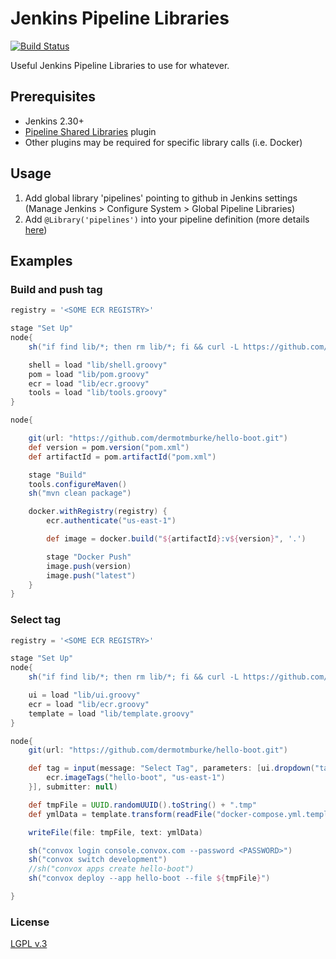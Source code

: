 # Jenkins Pipeline Libraries
[![Build Status](https://travis-ci.org/hellgate75/jenkins-pipeline-libraries.svg?branch=master)](https://travis-ci.org/hellgate75/jenkins-pipeline-libraries)

Useful Jenkins Pipeline Libraries to use for whatever.

## Prerequisites

* Jenkins 2.30+
* [Pipeline Shared Libraries](https://github.com/jenkinsci/workflow-cps-global-lib-plugin) plugin
* Other plugins may be required for specific library calls (i.e. Docker)

## Usage

1. Add global library 'pipelines' pointing to github in Jenkins settings (Manage Jenkins > Configure System > Global Pipeline Libraries)
2. Add `@Library('pipelines')` into your pipeline definition (more details [here](https://github.com/jenkinsci/workflow-cps-global-lib-plugin))

## Examples

### Build and push tag
```groovy
registry = '<SOME ECR REGISTRY>'

stage "Set Up"
node{
    sh("if find lib/*; then rm lib/*; fi && curl -L https://github.com/hellgate75/jenkins-pipeline-libraries/archive/${env.PIPELINE_LIBS_VERSION}.zip -o lib.zip && echo 'A' | unzip -j lib.zip */lib/* -d lib")

    shell = load "lib/shell.groovy"
    pom = load "lib/pom.groovy"
    ecr = load "lib/ecr.groovy"
    tools = load "lib/tools.groovy"
}

node{

    git(url: "https://github.com/dermotmburke/hello-boot.git")
    def version = pom.version("pom.xml")
    def artifactId = pom.artifactId("pom.xml")

    stage "Build"
    tools.configureMaven()
    sh("mvn clean package")

    docker.withRegistry(registry) {
        ecr.authenticate("us-east-1")

        def image = docker.build("${artifactId}:v${version}", '.')

        stage "Docker Push"
        image.push(version)
        image.push("latest")
    }
}
```

### Select tag
```groovy
registry = '<SOME ECR REGISTRY>'

stage "Set Up"
node{
    sh("if find lib/*; then rm lib/*; fi && curl -L https://github.com/hellgate75/jenkins-pipeline-libraries/archive/${env.PIPELINE_LIBS_VERSION}.zip -o lib.zip && echo 'A' | unzip -j lib.zip */lib/* -d lib")

    ui = load "lib/ui.groovy"
    ecr = load "lib/ecr.groovy"
    template = load "lib/template.groovy"
}

node{
    git(url: "https://github.com/dermotmburke/hello-boot.git")

    def tag = input(message: "Select Tag", parameters: [ui.dropdown("tag", "Tag") {
        ecr.imageTags("hello-boot", "us-east-1")
    }], submitter: null)

    def tmpFile = UUID.randomUUID().toString() + ".tmp"
    def ymlData = template.transform(readFile("docker-compose.yml.template"), [tag :tag])

    writeFile(file: tmpFile, text: ymlData)

    sh("convox login console.convox.com --password <PASSWORD>")
    sh("convox switch development")
    //sh("convox apps create hello-boot")
    sh("convox deploy --app hello-boot --file ${tmpFile}")

}
```
### License

[LGPL v.3](https://github.com/hellgate75/jenkins-pipeline-libraries/tree/master/LICENSE)
